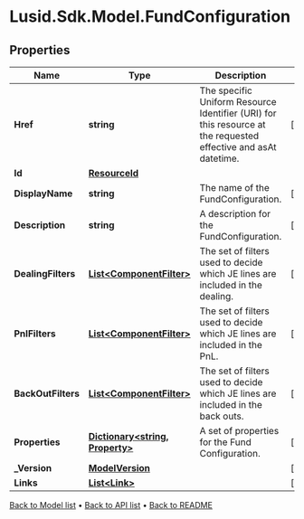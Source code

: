 # Lusid.Sdk.Model.FundConfiguration

## Properties

Name | Type | Description | Notes
------------ | ------------- | ------------- | -------------
**Href** | **string** | The specific Uniform Resource Identifier (URI) for this resource at the requested effective and asAt datetime. | [optional] 
**Id** | [**ResourceId**](ResourceId.md) |  | 
**DisplayName** | **string** | The name of the FundConfiguration. | [optional] 
**Description** | **string** | A description for the FundConfiguration. | [optional] 
**DealingFilters** | [**List&lt;ComponentFilter&gt;**](ComponentFilter.md) | The set of filters used to decide which JE lines are included in the dealing. | [optional] 
**PnlFilters** | [**List&lt;ComponentFilter&gt;**](ComponentFilter.md) | The set of filters used to decide which JE lines are included in the PnL. | [optional] 
**BackOutFilters** | [**List&lt;ComponentFilter&gt;**](ComponentFilter.md) | The set of filters used to decide which JE lines are included in the back outs. | [optional] 
**Properties** | [**Dictionary&lt;string, Property&gt;**](Property.md) | A set of properties for the Fund Configuration. | [optional] 
**_Version** | [**ModelVersion**](ModelVersion.md) |  | [optional] 
**Links** | [**List&lt;Link&gt;**](Link.md) |  | [optional] 

[Back to Model list](../README.md#documentation-for-models) &#8226; [Back to API list](../README.md#documentation-for-api-endpoints) &#8226; [Back to README](../README.md)

